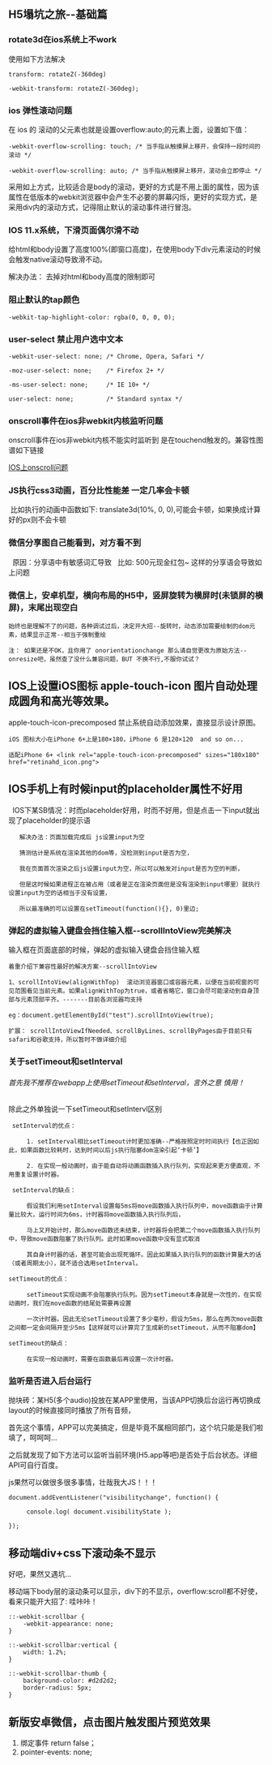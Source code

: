 ## H5塌坑之旅--基础篇

### rotate3d在ios系统上不work

使用如下方法解决

    transform: rotateZ(-360deg)

    -webkit-transform: rotateZ(-360deg);

### ios 弹性滚动问题

在 ios 的 滚动的父元素也就是设置overflow:auto;的元素上面，设置如下值：

    -webkit-overflow-scrolling: touch; /* 当手指从触摸屏上移开，会保持一段时间的滚动 */

    -webkit-overflow-scrolling: auto; /* 当手指从触摸屏上移开，滚动会立即停止 */

采用如上方式，比较适合是body的滚动，更好的方式是不用上面的属性，因为该属性在低版本的webkit浏览器中会产生不必要的屏幕闪烁，更好的实现方式，是采用div内的滚动方式，记得阻止默认的滚动事件进行冒泡。

### IOS 11.x系统，下滑页面偶尔滑不动

给html和body设置了高度100%(即窗口高度)，在使用body下div元素滚动的时候会触发native滚动导致滑不动。

解决办法： 去掉对html和body高度的限制即可


### 阻止默认的tap颜色

    -webkit-tap-highlight-color: rgba(0, 0, 0, 0);

### user-select 禁止用户选中文本

	-webkit-user-select: none; /* Chrome, Opera, Safari */

    -moz-user-select: none;    /* Firefox 2+ */

    -ms-user-select: none;     /* IE 10+ */

    user-select: none;         /* Standard syntax */

### onscroll事件在ios非webkit内核监听问题

onscroll事件在ios非webkit内核不能实时监听到 是在touchend触发的。兼容性图谱如下链接

[IOS上onscroll问题](https://tstatic.toptest.yidianzixun.com.ks3-cn-beijing.ksyun.com/public/files/A7965370-6C40-4A32-BB41-486A7B77AD911495678400078.png)
 
### JS执行css3动画，百分比性能差 一定几率会卡顿
  比如执行的动画中函数如下:  translate3d(10%, 0, 0),可能会卡顿，如果换成计算好的px则不会卡顿

### 微信分享图自己能看到，对方看不到
   原因：分享语中有敏感词汇导致
   比如: 500元现金红包~ 这样的分享语会导致如上问题
  
### 微信上，安卓机型，横向布局的H5中，竖屏旋转为横屏时(未锁屏的横屏)，末尾出现空白

    始终也是理解不了的问题，各种调试过后，决定开大招--旋转时，动态添加需要绘制的dom元素，结果显示正常--相当于强制重绘

    注： 如果还是不OK，且你用了 onorientationchange 那么请自觉更改为原始方法--onresize吧，虽然查了没什么兼容问题，BUT 不换不行,不服你试试？

## IOS上设置iOS图标  apple-touch-icon 图片自动处理成圆角和高光等效果。

apple-touch-icon-precomposed 禁止系统自动添加效果，直接显示设计原图。

    iOS 图标大小在iPhone 6+上是180×180，iPhone 6 是120×120  and so on...

    适配iPhone 6+ <link rel="apple-touch-icon-precomposed" sizes="180x180" href="retinahd_icon.png">

## IOS手机上有时候input的placeholder属性不好用

   IOS下某SB情况：时而placeholder好用，时而不好用，但是点击一下input就出现了placeholder的提示语

```
   解决办法：页面加载完成后 js设置input为空

   猜测估计是系统在渲染其他的dom等，没检测到input是否为空，

   我在页面首次渲染之后js设置input为空，所以可以触发对input是否为空的判断，

   但是这时候如果进程正在被占用（或者是正在渲染页面但是没有渲染到input哪里）就执行设置input为空的话相当于没有设置，

   所以最准确的可以设置在setTimeout(function(){}, 0)里边;

```

### 弹起的虚拟输入键盘会挡住输入框--scrollIntoView完美解决

输入框在页面底部的时候，弹起的虚拟输入键盘会挡住输入框


    着重介绍下兼容性最好的解决方案--scrollIntoView

    1、scrollIntoView(alignWithTop)  滚动浏览器窗口或容器元素，以便在当前视窗的可见范围看见当前元素。如果alignWithTop为true，或者省略它，窗口会尽可能滚动到自身顶部与元素顶部平齐。-------目前各浏览器均支持

    eg：document.getElementById("test").scrollIntoView(true);

    扩展： scrollIntoViewIfNeeded、scrollByLines、scrollByPages由于目前只有safari和谷歌支持，所以暂时不做详细介绍

### 关于setTimeout和setInterval

###### 首先我不推荐在webapp上使用setTimeout和setInterval，言外之意 慎用！

除此之外单独说一下setTimeout和setIntervl区别
```
 setInterval的优点：

     1. setInterval相比setTimeout计时更加准确--严格按照定时时间执行【也正因如此，如果函数比较耗时，达到时间以后js执行阻塞dom渲染引起‘卡顿’】

     2. 在实现一般动画时，由于能自动将动画函数插入执行队列，实现起来更方便直观，不用重复设置计时器。

 setInterval的缺点：

     假设我们利用setInterval设置每5ms将move函数插入执行队列中，move函数由于计算量比较大，运行时间为6ms，计时器将move函数插入执行队列后，

     马上又开始计时，那么move函数还未结束，计时器将会把第二个move函数插入执行队列中，导致move函数阻塞了执行队列。此时如果move函数中没有显式取消

     其自身计时器的话，甚至可能会出现死循环。因此如果插入执行队列的函数计算量大的话（或者周期太小），就不适合选用setInterval。

setTimeout的优点：

     setTimeout实现动画不会阻塞执行队列。因为setTimeout本身就是一次性的，在实现动画时，我们在move函数的结尾处需要再设置

     一次计时器。因此无论setTimeout设置了多少毫秒，假设为5ms，那么在两次move函数之间都一定会间隔开至少5ms【这样就可以计算完了生成新的setTimeout，从而不阻塞dom】

setTimeout的缺点：

     在实现一般动画时，需要在函数最后再设置一次计时器。

```


### 监听是否进入后台运行

抛块砖：某H5(多个audio)投放在某APP里使用，当该APP切换后台运行再切换成layout的时候直接同时播放了所有音频，

首先这个事情，APP可以完美搞定，但是毕竟不属相同部门，这个坑只能是我们啦填了，呵呵呵...

之后就发现了如下方法可以监听当前环境(H5.app等吧)是否处于后台状态。详细API可自行百度。

js果然可以做很多很多事情，壮哉我大JS！！！

```
document.addEventListener("visibilitychange", function() {

     console.log( document.visibilityState );

});
```
## 移动端div+css下滚动条不显示

好吧，果然又遇坑...

移动端下body层的滚动条可以显示，div下的不显示，overflow:scroll都不好使，看来只能开大招了: 哇咔咔！

```
::-webkit-scrollbar {
    -webkit-appearance: none;
}

::-webkit-scrollbar:vertical {
    width: 1.2%;
}

::-webkit-scrollbar-thumb {
    background-color: #d2d2d2;
    border-radius: 5px;
}

```

## 新版安卓微信，点击图片触发图片预览效果

1. 绑定事件 return false；
2. pointer-events: none;
